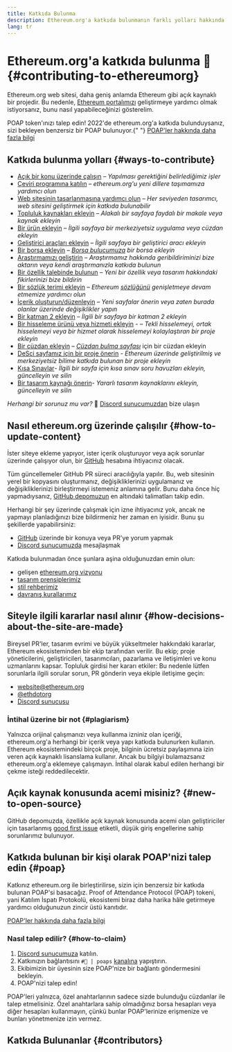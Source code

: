 ```yaml
---
title: Katkıda Bulunma
description: Ethereum.org'a katkıda bulunmanın farklı yolları hakkında bilgi edinin
lang: tr
---
```


# Ethereum.org'a katkıda bulunma 🦄 \{#contributing-to-ethereumorg}

Ethereum.org web sitesi, daha geniş anlamda Ethereum gibi açık kaynaklı bir projedir. Bu nedenle, [Ethereum portalımızı](/about/) geliştirmeye yardımcı olmak istiyorsanız, bunu nasıl yapabileceğinizi gösterelim.

<InfoBanner shouldCenter emoji=":tada:">
  POAP token'ınızı talep edin! 2022'de ethereum.org'a katkıda bulunduysanız, sizi bekleyen benzersiz bir POAP bulunuyor.{" "} <a href="#poap">POAP'ler hakkında daha fazla bilgi</a>
</InfoBanner>

## Katkıda bulunma yolları \{#ways-to-contribute}

- [Açık bir konu üzerinde çalışın](https://github.com/ethereum/ethereum-org-website/issues) _– Yapılması gerektiğini belirlediğimiz işler_
- [Çeviri programına katılın](/contributing/translation-program/) _– ethereum.org'u yeni dillere taşımamıza yardımcı olun_
- [Web sitesinin tasarlanmasına yardımcı olun](/contributing/design/) _– Her seviyeden tasarımcı, web sitesini geliştirmek için katkıda bulunabilir_
- [Topluluk kaynakları ekleyin](/contributing/content-resources/) _– Alakalı bir sayfaya faydalı bir makale veya kaynak ekleyin_
- [Bir ürün ekleyin](/contributing/adding-products/) _– İlgili sayfaya bir merkeziyetsiz uygulama veya cüzdan ekleyin_
- [Geliştirici araçları ekleyin](/contributing/adding-developer-tools/) _– İlgili sayfaya bir geliştirici aracı ekleyin_
- [Bir borsa ekleyin](/contributing/adding-exchanges/) _– [Borsa bulucumuza](/get-eth/#country-picker) bir borsa ekleyin_
- [Araştırmamızı geliştirin](https://www.notion.so/efdn/Ethereum-org-User-Persona-Memo-b44dc1e89152457a87ba872b0dfa366c) _– Araştırmamız hakkında geribildiriminizi bize aktarın veya kendi araştırmanızla katkıda bulunun_
- [Bir özellik talebinde bulunun](https://github.com/ethereum/ethereum-org-website/issues/new?assignees=&labels=Type%3A+Feature&template=feature_request.yaml&title=) _– Yeni bir özellik veya tasarım hakkındaki fikirlerinizi bize bildirin_
- [Bir sözlük terimi ekleyin](/contributing/adding-glossary-terms) _– Ethereum [sözlüğünü](/glossary/) genişletmeye devam etmemize yardımcı olun_
- [İçerik oluşturun/düzenleyin](/contributing/#how-to-update-content) _– Yeni sayfalar önerin veya zaten burada olanlar üzerinde değişiklikler yapın_
- [Bir katman 2 ekleyin](/contributing/adding-layer-2s/) _– İlgili bir sayfaya bir katman 2 ekleyin_
- [Bir hisseleme ürünü veya hizmeti ekleyin](/contributing/adding-staking-products/) - _– Tekli hisselemeyi, ortak hisselemeyi veya bir hizmet olarak hisselemeyi kolaylaştıran bir proje ekleyin_
- [Bir cüzdan ekleyin](/contributing/adding-wallets/) _– [Cüzdan bulma sayfası](/wallets/find-wallet/)_ için bir cüzdan ekleyin
- [DeSci sayfamız için bir proje önerin](/contributing/adding-desci-projects/) _- Ethereum üzerinde geliştirilmiş ve merkeziyetsiz bilime katkıda bulunan bir proje ekleyin_
- [Kısa Sınavlar](/contributing/quizzes/)_- İlgili bir sayfa için kısa sınav soru havuzları ekleyin, güncelleyin ve silin_
- [Bir tasarım kaynağı önerin](/contributing/design/adding-design-resources/)_- Yararlı tasarım kaynaklarını ekleyin, güncelleyin ve silin_

_Herhangi bir sorunuz mu var?_ 🤔 [Discord sunucumuzdan](https://discord.gg/ethereum-org) bize ulaşın

## Nasıl ethereum.org üzerinde çalışılır \{#how-to-update-content}

İster siteye ekleme yapıyor, ister içerik oluşturuyor veya açık sorunlar üzerinde çalışıyor olun, bir [GitHub](https://github.com) hesabına ihtiyacınız olacak.

Tüm güncellemeler GitHub PR süreci aracılığıyla yapılır. Bu, web sitesinin yerel bir kopyasını oluşturmanız, değişikliklerinizi uygulamanız ve değişikliklerinizi birleştirmeyi istemeniz anlamına gelir. Bunu daha önce hiç yapmadıysanız, [GitHub depomuzun](https://github.com/ethereum/ethereum-org-website) en altındaki talimatları takip edin.

Herhangi bir şey üzerinde çalışmak için izne ihtiyacınız yok, ancak ne yapmayı planladığınızı bize bildirmeniz her zaman en iyisidir. Bunu şu şekillerde yapabilirsiniz:

- [GitHub](https://github.com/ethereum/ethereum-org-website) üzerinde bir konuya veya PR'ye yorum yapmak
- [Discord sunucumuzda](https://discord.gg/ethereum-org) mesajlaşmak

Katkıda bulunmadan önce şunlara aşina olduğunuzdan emin olun:

- gelişen [ethereum.org vizyonu](/about/)
- [tasarım prensiplerimiz](/contributing/design-principles/)
- [stil rehberimiz](/contributing/style-guide/)
- [davranış kurallarımız](/community/code-of-conduct)

## Siteyle ilgili kararlar nasıl alınır \{#how-decisions-about-the-site-are-made}

Bireysel PR'ler, tasarım evrimi ve büyük yükseltmeler hakkındaki kararlar, Ethereum ekosisteminden bir ekip tarafından verilir. Bu ekip; proje yöneticilerini, geliştiricileri, tasarımcıları, pazarlama ve iletişimleri ve konu uzmanlarını kapsar. Topluluk girdisi her kararı etkiler: Bu nedenle lütfen sorunlarla ilgili sorular sorun, PR gönderin veya ekiple iletişime geçin:

- [website@ethereum.org](mailto:website@ethereum.org)
- [@ethdotorg](https://twitter.com/ethdotorg)
- [Discord sunucusu](https://discord.gg/ethereum-org)

### İntihal üzerine bir not \{#plagiarism}

Yalnızca orijinal çalışmanızı veya kullanma izniniz olan içeriği, ethereum.org'a herhangi bir içerik veya yapı katkıda bulunurken kullanın. Ethereum ekosistemindeki birçok proje, bilginin ücretsiz paylaşımına izin veren açık kaynaklı lisanslama kullanır. Ancak bu bilgiyi bulamazsanız ethereum.org'a eklemeye çalışmayın. İntihal olarak kabul edilen herhangi bir çekme isteği reddedilecektir.

## Açık kaynak konusunda acemi misiniz? \{#new-to-open-source}

GitHub depomuzda, özellikle açık kaynak konusunda acemi olan geliştiriciler için tasarlanmış [good first issue](https://github.com/ethereum/ethereum-org-website/issues?q=is%3Aopen+is%3Aissue+label%3A%22good+first+issue%22) etiketli, düşük giriş engellerine sahip sorunlarımız bulunuyor.

## Katkıda bulunan bir kişi olarak POAP'nizi talep edin \{#poap}

Katkınız ethereum.org ile birleştirilirse, sizin için benzersiz bir katkıda bulunan POAP'si basacağız. Proof of Attendance Protocol (POAP) tokeni, yani Katılım İspatı Protokolü, ekosistemi biraz daha harika hâle getirmeye yardımcı olduğunuzun zincir üstü kanıtıdır.

[POAP'ler hakkında daha fazla bilgi](https://www.poap.xyz/)

### Nasıl talep edilir? \{#how-to-claim}

1. [Discord sunucumuza](https://discord.gg/ethereum-org) katılın.
2. Katkınızın bağlantısını `#🥇 | poaps` [kanalına](https://discord.com/channels/714888181740339261/804005643211898911) yapıştırın.
3. Ekibimizin bir üyesinin size POAP'nize bir bağlantı göndermesini bekleyin.
4. POAP'nizi talep edin!

POAP'leri yalnızca, özel anahtarlarının sadece sizde bulunduğu cüzdanlar ile talep etmelisiniz. Özel anahtarlara sahip olmadığınız borsa hesapları veya diğer hesapları kullanmayın, çünkü bunlar POAP'lerinize erişmenize ve bunları yönetmenize izin vermez.

## Katkıda Bulunanlar \{#contributors}

<Contributors />
